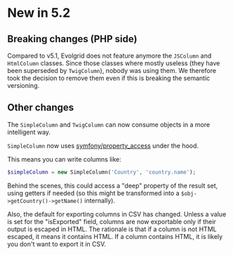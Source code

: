 New in 5.2
==========



Breaking changes (PHP side)
---------------------------

Compared to v5.1, Evolgrid does not feature anymore the `JSColumn` and `HtmlColumn` classes. Since those classes where mostly useless (they have been superseded by `TwigColumn`), nobody was using them. We therefore took the decision to remove them even if this is breaking the semantic versioning.


Other changes
-------------

The `SimpleColumn` and `TwigColumn` can now consume objects in a more intelligent way.

`SimpleColumn` now uses [symfony/property_access](http://symfony.com/doc/current/components/property_access.html) under the hood.

This means you can write columns like:

```php
$simpleColumn = new SimpleColumn('Country', 'country.name');
```

Behind the scenes, this could access a "deep" property of the result set, using getters if needed (so this might be transformed into a `$obj->getCountry()->getName()` internally).

Also, the default for exporting columns in CSV has changed. Unless a value is set for the "isExported" field, columns are now exportable only if their output is escaped in HTML. The rationale is that if a column is not HTML escaped, it means it contains HTML. If a column contains HTML, it is likely you don't want to export it in CSV.
